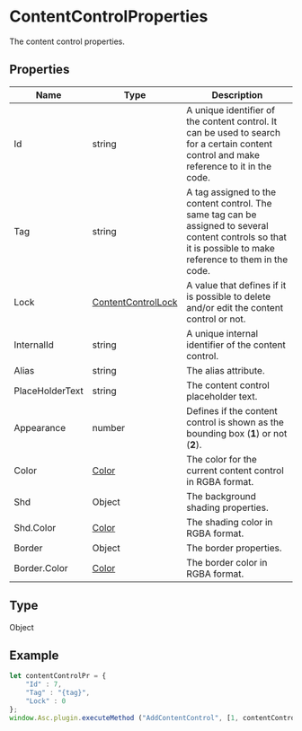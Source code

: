 # ContentControlProperties

The content control properties.

## Properties

| Name | Type | Description |
| ---- | ---- | ----------- |
| Id | string | A unique identifier of the content control. It can be used to search for a certain content control and make reference to it in the code. |
| Tag | string | A tag assigned to the content control. The same tag can be assigned to several content controls so that it is possible to make reference to them in the code. |
| Lock | [ContentControlLock](../Enumeration/ContentControlLock.md) | A value that defines if it is possible to delete and/or edit the content control or not. |
| InternalId | string | A unique internal identifier of the content control. |
| Alias | string | The alias attribute. |
| PlaceHolderText | string | The content control placeholder text. |
| Appearance | number | Defines if the content control is shown as the bounding box (**1**) or not (**2**). |
| Color | [Color](../Enumeration/Color.md) | The color for the current content control in RGBA format. |
| Shd | Object | The background shading properties. |
| Shd.Color | [Color](../Enumeration/Color.md) | The shading color in RGBA format. |
| Border | Object | The border properties. |
| Border.Color | [Color](../Enumeration/Color.md) | The border color in RGBA format. |
## Type

Object



## Example

```javascript editor-docx
let contentControlPr = {
    "Id" : 7,
    "Tag" : "{tag}",
    "Lock" : 0
};
window.Asc.plugin.executeMethod ("AddContentControl", [1, contentControlPr]);
```
